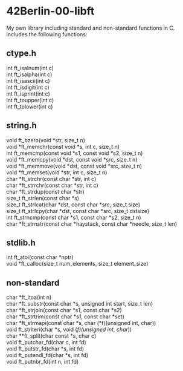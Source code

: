 # 42Berlin-00-libft
My own library including standard and non-standard functions in C. <br>
Includes the following functions:

## ctype.h
int		ft_isalnum(int c)<br>
int		ft_isalpha(int c)<br>
int		ft_isascii(int c)<br>
int		ft_isdigit(int c)<br>
int		ft_isprint(int c)<br>
int		ft_toupper(int c)<br>
int		ft_tolower(int c)<br>

## string.h
void	ft_bzero(void *str, size_t n)<br>
void	*ft_memchr(const void *s, int c, size_t n)<br>
int		ft_memcmp(const void *s1, const void *s2, size_t n)<br>
void	*ft_memcpy(void *dst, const void *src, size_t n)<br>
void	*ft_memmove(void *dst, const void *src, size_t n)<br>
void	*ft_memset(void *str, int c, size_t n)<br>
char	*ft_strchr(const char *str, int c)<br>
char	*ft_strrchr(const char *str, int c)<br>
char	*ft_strdup(const char *str)<br>
size_t	ft_strlen(const char *s)<br>
size_t	ft_strlcat(char *dst, const char *src, size_t size)<br>
size_t	ft_strlcpy(char *dst, const char *src, size_t dstsize)<br>
int		ft_strncmp(const char *s1, const char *s2, size_t n)<br>
char	*ft_strnstr(const char *haystack, const char *needle, size_t len)<br>

## stdlib.h
int		ft_atoi(const char *nptr)<br>
void	*ft_calloc(size_t num_elements, size_t element_size)<br>

## non-standard
char	*ft_itoa(int n)<br>
char	*ft_substr(const char *s, unsigned int start, size_t len)<br>
char	*ft_strjoin(const char *s1, const char *s2)<br>
char	*ft_strtrim(const char *s1, const char *set)<br>
char	*ft_strmapi(const char *s, char (*f)(unsigned int, char))<br>
void	ft_striteri(char *s, void (*f)(unsigned int, char*))<br>
char	**ft_split(char const *s, char c)<br>
void	ft_putchar_fd(char c, int fd)<br>
void	ft_putstr_fd(char *s, int fd)<br>
void	ft_putendl_fd(char *s, int fd)<br>
void	ft_putnbr_fd(int n, int fd)<br>
